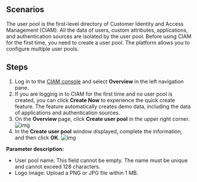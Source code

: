 ## Scenarios
The user pool is the first-level directory of Customer Identity and Access Management (CIAM). All the data of users, custom attributes, applications, and authentication sources are isolated by the user pool. Before using CIAM for the first time, you need to create a user pool. The platform allows you to configure multiple user pools.

## Steps
1. Log in to the [CIAM console](https://console.tencentcloud.com/ciam) and select **Overview** in the left navigation pane.
2. If you are logging in to CIAM for the first time and no user pool is created, you can click **Create Now** to experience the quick create feature. The feature automatically creates demo data, including the data of applications and authentication sources.
3. On the **Overview** page, click **Create user pool** in the upper right corner.
![img](https://qcloudimg.tencent-cloud.cn/raw/f2ec2f143494c0bfdc54d3d03da56881.png)
4. In the **Create user pool** window displayed, complete the information, and then click **OK**.
   ![img](https://qcloudimg.tencent-cloud.cn/raw/0450fd121eb0f7e4e957d28e00ecb2f3.png)

**Parameter description:**
   - User pool name: This field cannot be empty. The name must be unique and cannot exceed 128 characters.
   - Logo image: Upload a PNG or JPG file within 1 MB.